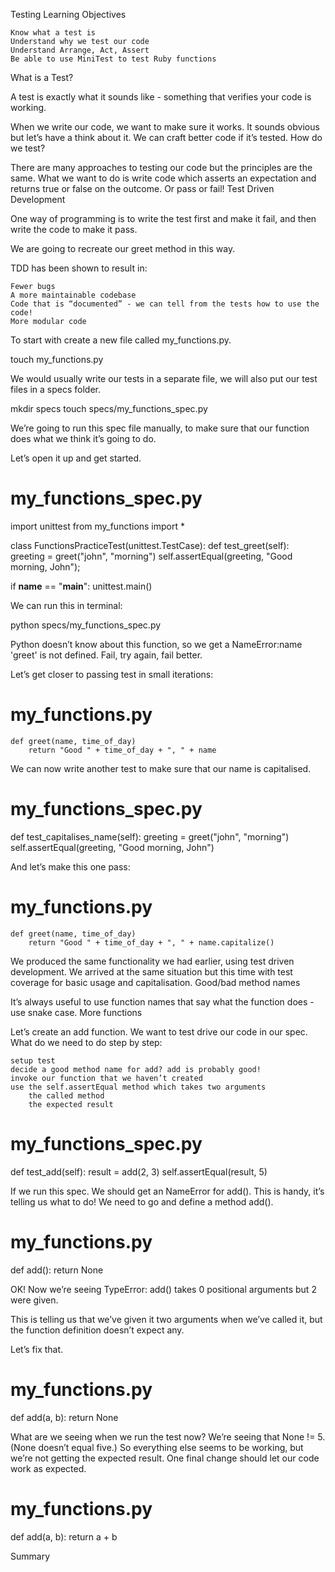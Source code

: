 
Testing
Learning Objectives

    Know what a test is
    Understand why we test our code
    Understand Arrange, Act, Assert
    Be able to use MiniTest to test Ruby functions

What is a Test?

A test is exactly what it sounds like - something that verifies your code is working.

When we write our code, we want to make sure it works. It sounds obvious but let’s have a think about it. We can craft better code if it’s tested. How do we test?

There are many approaches to testing our code but the principles are the same. What we want to do is write code which asserts an expectation and returns true or false on the outcome. Or pass or fail!
Test Driven Development

One way of programming is to write the test first and make it fail, and then write the code to make it pass.

We are going to recreate our greet method in this way.

TDD has been shown to result in:

    Fewer bugs
    A more maintainable codebase
    Code that is “documented” - we can tell from the tests how to use the code!
    More modular code

To start with create a new file called my_functions.py.

touch my_functions.py

We would usually write our tests in a separate file, we will also put our test files in a specs folder.

mkdir specs
touch specs/my_functions_spec.py

We’re going to run this spec file manually, to make sure that our function does what we think it’s going to do.

Let’s open it up and get started.

# my_functions_spec.py

import unittest
from my_functions import *

class FunctionsPracticeTest(unittest.TestCase):
    def test_greet(self):
        greeting = greet("john", "morning")
        self.assertEqual(greeting, "Good morning, John");

if __name__ == "__main__":
    unittest.main()

We can run this in terminal:

python specs/my_functions_spec.py

Python doesn’t know about this function, so we get a NameError:name 'greet' is not defined.
Fail, try again, fail better.

Let’s get closer to passing test in small iterations:

# my_functions.py

    def greet(name, time_of_day)
        return "Good " + time_of_day + ", " + name

We can now write another test to make sure that our name is capitalised.

# my_functions_spec.py

def test_capitalises_name(self):
    greeting = greet("john", "morning")
    self.assertEqual(greeting, "Good morning, John")

And let’s make this one pass:

# my_functions.py

    def greet(name, time_of_day)
        return "Good " + time_of_day + ", " + name.capitalize()

We produced the same functionality we had earlier, using test driven development. We arrived at the same situation but this time with test coverage for basic usage and capitalisation.
Good/bad method names

It’s always useful to use function names that say what the function does - use snake case.
More functions

Let’s create an add function. We want to test drive our code in our spec. What do we need to do step by step:

    setup test
    decide a good method name for add? add is probably good!
    invoke our function that we haven’t created
    use the self.assertEqual method which takes two arguments
        the called method
        the expected result

# my_functions_spec.py

def test_add(self):
    result = add(2, 3)
    self.assertEqual(result, 5)

If we run this spec. We should get an NameError for add(). This is handy, it’s telling us what to do! We need to go and define a method add().

# my_functions.py

def add():
    return None

OK! Now we’re seeing TypeError: add() takes 0 positional arguments but 2 were given.

This is telling us that we’ve given it two arguments when we’ve called it, but the function definition doesn’t expect any.

Let’s fix that.

# my_functions.py
def add(a, b):
    return None

What are we seeing when we run the test now? We’re seeing that None != 5. (None doesn’t equal five.) So everything else seems to be working, but we’re not getting the expected result. One final change should let our code work as expected.

# my_functions.py
def add(a, b):
    return a + b

Summary
